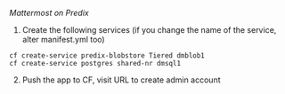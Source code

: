 *Mattermost on Predix*

1) Create the following services (if you change the name of the service, alter manifest.yml too)
```
cf create-service predix-blobstore Tiered dmblob1
cf create-service postgres shared-nr dmsql1
```

2) Push the app to CF, visit URL to create admin account



